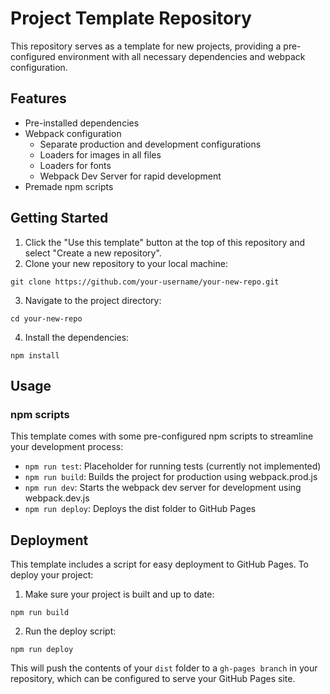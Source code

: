 # Project Template Repository

This repository serves as a template for new projects, providing a pre-configured environment with all necessary dependencies and webpack configuration.

## Features

- Pre-installed dependencies
- Webpack configuration
  - Separate production and development configurations
  - Loaders for images in all files
  - Loaders for fonts
  - Webpack Dev Server for rapid development
- Premade npm scripts

## Getting Started

1. Click the "Use this template" button at the top of this repository and select "Create a new repository".
2. Clone your new repository to your local machine:
```
git clone https://github.com/your-username/your-new-repo.git
```
3. Navigate to the project directory:
```
cd your-new-repo
```
4. Install the dependencies:
```
npm install
```

## Usage

### npm scripts

This template comes with some pre-configured npm scripts to streamline your development process:

- ```npm run test```: Placeholder for running tests (currently not implemented)
- ```npm run build```: Builds the project for production using webpack.prod.js
- ```npm run dev```: Starts the webpack dev server for development using webpack.dev.js
- ```npm run deploy```: Deploys the dist folder to GitHub Pages

## Deployment

This template includes a script for easy deployment to GitHub Pages. To deploy your project:

1. Make sure your project is built and up to date:
```
npm run build
```
2. Run the deploy script:
```
npm run deploy
```
This will push the contents of your ```dist``` folder to a ```gh-pages branch``` in your repository, which can be configured to serve your GitHub Pages site.

